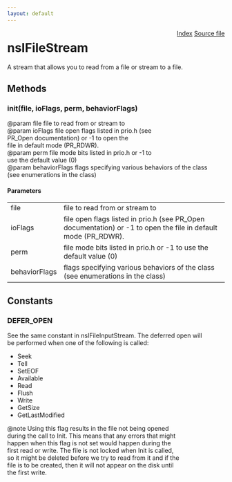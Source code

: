 ```yaml
---
layout: default
---
```

<div class='links' style='float:right'><a href="../index.html">Index</a>
<a href="http://dxr.mozilla.org/mozilla-central/source/netwerk/base/public/nsIFileStreams.idl">Source file</a>
</div>

# nsIFileStream #
  
A stream that allows you to read from a file or stream to a file.  
  

## Methods ##

### init(file, ioFlags, perm, behaviorFlags) ###
  
@param file          file to read from or stream to  
@param ioFlags       file open flags listed in prio.h (see  
                     PR_Open documentation) or -1 to open the  
                     file in default mode (PR_RDWR).  
@param perm          file mode bits listed in prio.h or -1 to  
                     use the default value (0)  
@param behaviorFlags flags specifying various behaviors of the class  
       (see enumerations in the class)  
  

#### Parameters ####

<table>

<tr>
<td>file</td>
<td>file to read from or stream to  
</td>
</tr>

<tr>
<td>ioFlags</td>
<td>file open flags listed in prio.h (see  
                     PR_Open documentation) or -1 to open the  
                     file in default mode (PR_RDWR).  
</td>
</tr>

<tr>
<td>perm</td>
<td>file mode bits listed in prio.h or -1 to  
                     use the default value (0)  
</td>
</tr>

<tr>
<td>behaviorFlags</td>
<td>flags specifying various behaviors of the class  
       (see enumerations in the class)  
</td>
</tr>

</table>

## Constants ##

### DEFER_OPEN ###
  
See the same constant in nsIFileInputStream. The deferred open will  
be performed when one of the following is called:  
  - Seek  
  - Tell  
  - SetEOF  
  - Available  
  - Read  
  - Flush  
  - Write  
  - GetSize  
  - GetLastModified  
  
@note Using this flag results in the file not being opened  
      during the call to Init.  This means that any errors that might  
      happen when this flag is not set would happen during the  
      first read or write. The file is not locked when Init is called,  
      so it might be deleted before we try to read from it and if the  
      file is to be created, then it will not appear on the disk until  
      the first write.  
  
